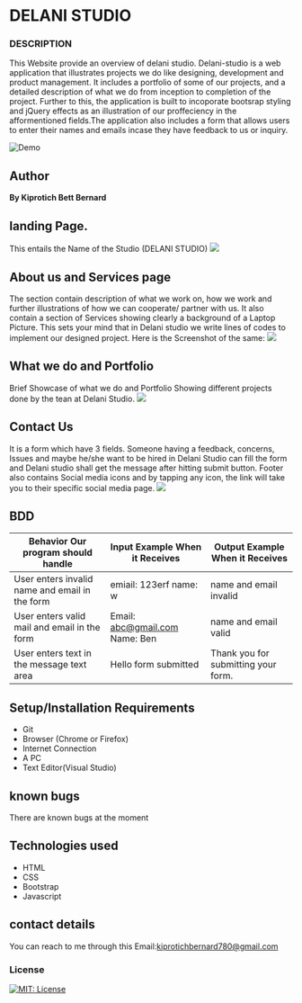 # DELANI STUDIO
### DESCRIPTION
This Website provide an overview of delani studio.
Delani-studio is a web application that illustrates projects we do like designing, development and product management. It includes a portfolio of some of our projects, and a detailed description of what we do from inception to completion of the project. Further to this, the application is built to incoporate bootsrap styling and jQuery effects as an illustration of our proffeciency in the afformentioned fields.The application also includes a form that allows users to enter their names and emails incase they have feedback to us or inquiry.

  ![Demo](https://drive.google.com/file/d/1RoTenbLfWiRTPDTtqTm07O8mTcIcevac/view)

## Author
<p style="font-weight: 700;">By Kiprotich Bett Bernard</p>

## landing Page.
This entails the Name of the Studio (DELANI STUDIO)
 <image src= "images/screenshot/landing.png">

## About us and Services page
The section contain description of what we work on, how we work and further illustrations of how we can cooperate/ partner with us. It also contain a section of Services showing clearly a background of a Laptop Picture. This sets your mind that in Delani studio we write lines of codes to implement our designed project.
Here is the Screenshot of the same:
<image src= "images/screenshot/about.png">

## What we do and Portfolio
Brief Showcase of what we do and Portfolio Showing different projects done by the tean at Delani Studio.
<image src="images/screenshot/portfolio.png">

## Contact Us
It is a form which have 3 fields. Someone having a feedback, concerns, Issues and maybe he/she want to be hired in Delani Studio can fill the form and Delani studio shall get the message after hitting submit button.
Footer also contains Social media icons and by tapping any icon, the link will take you to their specific social media page.
<image src="images/screenshots/form.png">




## BDD
| Behavior Our program should handle             | Input Example When it Receives | Output Example When it Receives     |
|------------------------------------------------|--------------------------------|-------------------------------------|
| User enters invalid name and email in the form | emiail: 123erf name: w         | name and email invalid              |
| User enters valid mail and email in the form   | Email: abc@gmail.com     Name: Ben | name and email valid            |
| User enters text in the message text area      | Hello form submitted           | Thank you for submitting your form. |

## Setup/Installation Requirements
* Git <br>
* Browser (Chrome or Firefox) <br>
* Internet Connection <br>
* A PC <br>
* Text Editor(Visual Studio) <br>
## known bugs
There are known bugs at the moment
## Technologies used <br>
* HTML <br>
* CSS <br>
* Bootstrap <br>
* Javascript <br>
## contact details
You can reach to me through this Email:kiprotichbernard780@gmail.com


### License

[![MIT: License](https://img.shields.io/badge/License-MIT-yellow.svg)](https://opensource.org/licenses/MIT)